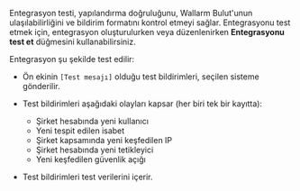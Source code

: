 Entegrasyon testi, yapılandırma doğruluğunu, Wallarm Bulut'unun ulaşılabilirliğini ve bildirim formatını kontrol etmeyi sağlar. Entegrasyonu test etmek için, entegrasyon oluşturulurken veya düzenlenirken **Entegrasyonu test et** düğmesini kullanabilirsiniz.

Entegrasyon şu şekilde test edilir:

* Ön ekinin `[Test mesajı]` olduğu test bildirimleri, seçilen sisteme gönderilir.
* Test bildirimleri aşağıdaki olayları kapsar (her biri tek bir kayıtta):

    * Şirket hesabında yeni kullanıcı 
    * Yeni tespit edilen isabet
    * Şirket kapsamında yeni keşfedilen IP
    * Şirket hesabında yeni tetikleyici
    * Yeni keşfedilen güvenlik açığı
* Test bildirimleri test verilerini içerir.
